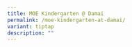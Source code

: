 ```yaml
---
title: MOE Kindergarten @ Damai
permalink: /moe-kindergarten-at-damai/
variant: tiptap
description: ""
---
```

